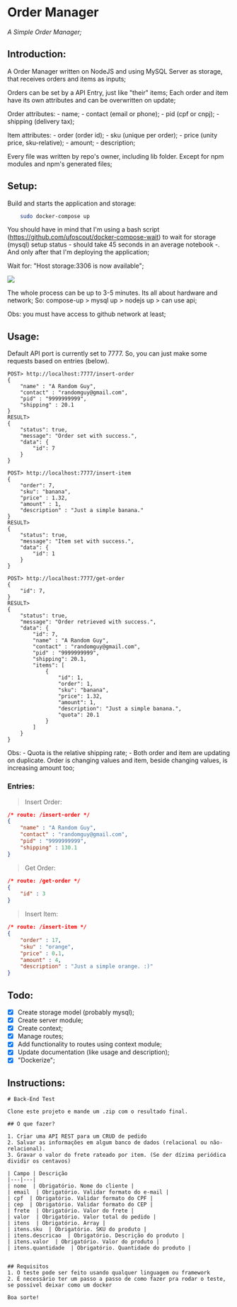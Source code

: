 
# Order Manager

*A Simple Order Manager;*

## Introduction:

A Order Manager written on NodeJS and using MySQL Server as storage, that receives orders and items as inputs;

Orders can be set by a API Entry, just like "their" items;
Each order and item have its own attributes and can be overwritten on update;

Order attributes:
	- name;
	- contact (email or phone);
	- pid (cpf or cnpj);
	- shipping (delivery tax);

Item attributes:
	- order (order id);
	- sku (unique per order);
	- price (unity price, sku-relative);
	- amount;
	- description;

Every file was written by repo's owner, including lib folder. Except for npm modules and npm's generated files;

## Setup:

Build and starts the application and storage:
```bash
	sudo docker-compose up
```

You should have in mind that I'm using a bash script (https://github.com/ufoscout/docker-compose-wait) to wait for storage (mysql) setup status - should take 45 seconds in an average notebook -. And only after that I'm deploying the application;

Wait for: "Host storage:3306 is now available";

![](https://i.imgur.com/ihzmGf7.png)

The whole process can be up to 3-5 minutes. Its all about hardware and network;
So: compose-up > mysql up > nodejs up > can use api;

Obs: you must have access to github network at least;

## Usage:

Default API port is currently set to 7777.
So, you can just make some requests based on entries (below).

```
POST> http://localhost:7777/insert-order
{
	"name" : "A Random Guy",
	"contact" : "randomguy@gmail.com",
	"pid" : "9999999999",
	"shipping" : 20.1
}
RESULT>
{
	"status": true,
	"message": "Order set with success.",
	"data": {
		"id": 7
	}
}
```

```
POST> http://localhost:7777/insert-item
{
	"order": 7,
	"sku": "banana",
	"price" : 1.32,
	"amount" : 1,
	"description" : "Just a simple banana."
}
RESULT>
{
	"status": true,
	"message": "Item set with success.",
	"data": {
		"id": 1
	}
}
```

```
POST> http://localhost:7777/get-order
{
	"id": 7,
}
RESULT>
{
	"status": true,
	"message": "Order retrieved with success.",
	"data": {
		"id": 7,
		"name" : "A Random Guy",
		"contact" : "randomguy@gmail.com",
		"pid" : "9999999999",
		"shipping": 20.1,
		"items": [
			{
				"id": 1,
				"order": 1,
				"sku": "banana",
				"price": 1.32,
				"amount": 1,
				"description": "Just a simple banana.",
				"quota": 20.1
			}
		]
	}
}
```

Obs:
	- Quota is the relative shipping rate;
	- Both order and item are updating on duplicate. Order is changing values and item, beside changing values, is increasing amount too;

### Entries:

> Insert Order:
```json
/* route: /insert-order */
{
	"name" : "A Random Guy",
	"contact" : "randomguy@gmail.com",
	"pid" : "9999999999",
	"shipping" : 130.1
}
```

> Get Order:
```json
/* route: /get-order */
{
	"id" : 3
}
```

> Insert Item:
```json
/* route: /insert-item */
{
	"order" : 17,
	"sku" : "orange",
	"price" : 0.1,
	"amount" : 4,
	"description" : "Just a simple orange. :)"
}
```

## Todo:

- [x] Create storage model (probably mysql);
- [x] Create server module;
- [x] Create context;
- [x] Manage routes;
- [x] Add functionality to routes using context module;
- [x] Update documentation (like usage and description);
- [x] "Dockerize";

## Instructions:

```
# Back-End Test

Clone este projeto e mande um .zip com o resultado final.

## O que fazer?

1. Criar uma API REST para um CRUD de pedido
2. Salvar as informações em algum banco de dados (relacional ou não-relacional).
3. Gravar o valor do frete rateado por item. (Se der dízima periódica dividir os centavos)

| Campo | Descrição
|---|---|
| nome  | Obrigatório. Nome do cliente |
| email  | Obrigatório. Validar formato do e-mail |
| cpf  | Obrigatório. Validar formato do CPF |
| cep  | Obrigatório. Validar formato do CEP |
| frete  | Obrigatório. Valor do frete |
| valor  | Obrigatório. Valor total do pedido |
| itens  | Obrigatório. Array |
| itens.sku  | Obrigatório. SKU do produto |
| itens.descricao  | Obrigatório. Descrição do produto |
| itens.valor  | Obrigatório. Valor do produto |
| itens.quantidade  | Obrigatório. Quantidade do produto |


## Requisitos
1. O teste pode ser feito usando qualquer linguagem ou framework
2. É necessário ter um passo a passo de como fazer pra rodar o teste, se possível deixar como um docker

Boa sorte!
```
